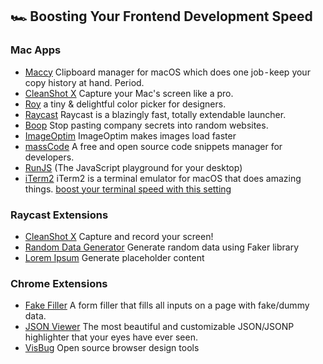 ## 🏎️ Boosting Your Frontend Development Speed

### Mac Apps

- [Maccy](https://maccy.app/) Clipboard manager for macOS which does one job - keep your copy history at hand. Period.
- [CleanShot X](https://cleanshot.com/) Capture your Mac's screen like a pro.
- [Roy](https://www.useroy.com/) a tiny & delightful color picker for designers.
- [Raycast](https://www.raycast.com/) Raycast is a blazingly fast, totally extendable launcher.
- [Boop](https://boop.okat.best/) Stop pasting company secrets into random websites.
- [ImageOptim](https://imageoptim.com/mac) ImageOptim makes images load faster
- [massCode](https://masscode.io/) A free and open source code snippets manager for developers.
- [RunJS](https://runjs.app/) (The JavaScript playground for your desktop)
- [iTerm2](https://iterm2.com/) iTerm2 is a terminal emulator for macOS that does amazing things. [boost your terminal speed with this setting](https://medium.com/@muhammeteser/kendime-not-iterm-i-etkili-kullanmak-300cf8245580)

### Raycast Extensions

- [CleanShot X](https://www.raycast.com/Aayush9029/cleanshotx) Capture and record your screen!
- [Random Data Generator](https://www.raycast.com/loris/random) Generate random data using Faker library
- [Lorem Ipsum](https://www.raycast.com/AntonNiklasson/lorem-ipsum) Generate placeholder content

### Chrome Extensions

- [Fake Filler](https://chrome.google.com/webstore/detail/fake-filler/bnjjngeaknajbdcgpfkgnonkmififhfo) A form filler that fills all inputs on a page with fake/dummy data.
- [JSON Viewer](https://chrome.google.com/webstore/detail/json-viewer/gbmdgpbipfallnflgajpaliibnhdgobh) The most beautiful and customizable JSON/JSONP highlighter that your eyes have ever seen.
- [VisBug](https://chrome.google.com/webstore/detail/visbug/cdockenadnadldjbbgcallicgledbeoc) Open source browser design tools
